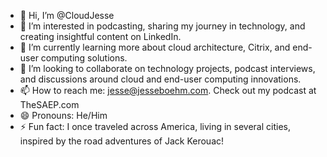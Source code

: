 - 👋 Hi, I’m @CloudJesse
- 👀 I’m interested in podcasting, sharing my journey in technology, and creating insightful content on LinkedIn.
- 🌱 I’m currently learning more about cloud architecture, Citrix, and end-user computing solutions.
- 💞️ I’m looking to collaborate on technology projects, podcast interviews, and discussions around cloud and end-user computing innovations.
- 📫 How to reach me: jesse@jesseboehm.com. Check out my podcast at TheSAEP.com
- 😄 Pronouns: He/Him
- ⚡ Fun fact: I once traveled across America, living in several cities, inspired by the road adventures of Jack Kerouac!
  
  

<!---
CloudJesse/CloudJesse is a ✨ special ✨ repository because its `README.md` (this file) appears on your GitHub profile.
You can click the Preview link to take a look at your changes.
--->
